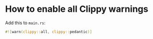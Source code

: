 # How to enable all Clippy warnings

Add this to `main.rs`:

```rust
#![warn(clippy::all, clippy::pedantic)]
```
